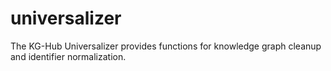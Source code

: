 # universalizer
The KG-Hub Universalizer provides functions for knowledge graph cleanup and identifier normalization.
